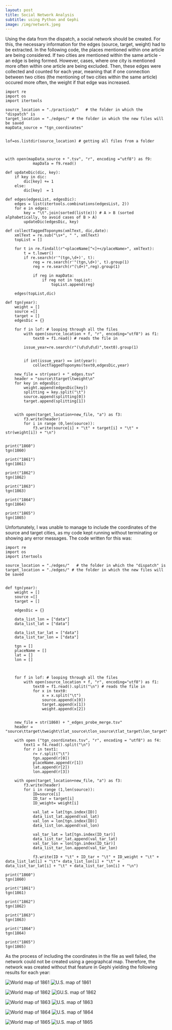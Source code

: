 ```yaml
---
layout: post
title: Social Network Analysis
subtitle: using Python and Gephi
image: /img/network.jpeg
---
```


Using the data from the dispatch, a social network should be created. For this, the necessary information for the edges (source, target, weight) had to be extracted. In the following code, the places mentioned within one article are being considered. If two cities are mentioned within the same article - an edge is being formed. However, cases, where one city is mentioned more often within one article are being excluded. Then, these edges were collected and counted for each year, meaning that if one connection between two cities (the mentioning of two cities within the same article) occured more often, the weight if that edge was increased.  

```
import re
import os
import itertools

source_location = "./practice3/"   # the folder in which the "dispatch" is
target_location = "./edges/" # the folder in which the new files will be saved
mapData_source = "tgn_coordinates" 

 
lof=os.listdir(source_location) # getting all files from a folder



with open(mapData_source + ".tsv", "r", encoding ="utf8") as f9:
            mapData = f9.read()

def updateDic(dic, key):
    if key in dic:
        dic[key] += 1
    else:
        dic[key]  = 1
        
def edges(edgesList, edgesDic):
    edges = list(itertools.combinations(edgesList, 2))
    for e in edges:
        key = "\t".join(sorted(list(e))) # A > B (sorted alphabetically, to avoid cases of B > A)
        updateDic(edgesDic, key)
            
def collectTaggedToponyms(xmlText, dic,date):
    xmlText = re.sub("\s+", " ", xmlText)
    topList = []
    
    for t in re.findall(r"<placeName[^<]+</placeName>", xmlText):
        t = t.lower()
        if re.search(r'"(tgn,\d+)', t):
            reg = re.search(r'"(tgn,\d+)', t).group(1)
            reg = re.search(r"(\d+)",reg).group(1)
            
            if reg in mapData:
                if reg not in topList:
                    topList.append(reg)

    edges(topList,dic)

def tgn(year):
    weight = []
    source =[]
    target = []
    edgesDic = {}
    
    for f in lof: # looping through all the files            
        with open(source_location + f, "r", encoding="utf8") as f1:
            text0 = f1.read() # reads the file in
        
        issue_year=re.search(r"(\d\d\d\d)",text0).group(1)
        
        
        if int(issue_year) == int(year):
            collectTaggedToponyms(text0,edgesDic,year)

    new_file = str(year) + "_edges.tsv"
    header = "source\ttarget\tweight\n"
    for key in edgesDic:
        weight.append(edgesDic[key])
        splitting = key.split("\t")
        source.append(splitting[0])
        target.append(splitting[1])
    

    with open(target_location+new_file, "a") as f3:
        f3.write(header)
        for i in range (0,len(source)):
            f3.write(source[i] + "\t" + target[i] + "\t" + str(weight[i]) + "\n")
        
 
print("1860")
tgn(1860)

print("1861")
tgn(1861)

print("1862")
tgn(1862)
 
print("1863")
tgn(1863)
 
print("1864")
tgn(1864)
 
print("1865")
tgn(1865)
```
Unfortunately, I was unable to manage to include the coordinates of the source and target cities, as my code kept running without terminating or showing any error messages. The code written for this was:

```
import re
import os
import itertools

source_location = "./edges/"   # the folder in which the "dispatch" is
target_location = "./edges/" # the folder in which the new files will be saved 


def tgn(year):
    weight = []
    source =[]
    target = []

    edgesDic = {}

    data_list_lon = ["data"]
    data_list_lat = ["data"]

    data_list_tar_lat = ["data"]
    data_list_tar_lon = ["data"]

    tgn = []
    placeName = []
    lat = []
    lon = []

    
 
    for f in lof: # looping through all the files            
        with open(source_location + f, "r", encoding="utf8") as f1:
            text0 = f1.read().split("\n") # reads the file in
            for x in text0:
                x = x.split("\t")
                source.append(x[0])
                target.append(x[1])
                weight.append(x[2])


    new_file = str(1860) + "_edges_probe_merge.tsv"
    header = "source\ttarget\tweight\tlat_source\tlon_source\tlat_target\lon_target\n"
    
    with open ("tgn_coordinates.tsv", "r", encoding = "utf8") as f4:
        text1 = f4.read().split("\n")
        for r in text1:
            r= r.split("\t")  
            tgn.append(r[0])
            placeName.append(r[1])
            lat.append(r[2])
            lon.append(r[3])
    
    with open(target_location+new_file, "a") as f3:
        f3.write(header)
        for i in range (1,len(source)):
            ID=source[i]
            ID_tar = target[i]
            ID_weight= weight[i]
    
            val_lat = lat[tgn.index(ID)]
            data_list_lat.append(val_lat)
            val_lon = lon[tgn.index(ID)]
            data_list_lon.append(val_lon)
    
            val_tar_lat = lat[tgn.index(ID_tar)]
            data_list_tar_lat.append(val_tar_lat)
            val_tar_lon = lon[tgn.index(ID_tar)]
            data_list_tar_lon.append(val_tar_lon)
        
            f3.write(ID + "\t" + ID_tar + "\t" + ID_weight + "\t" + data_list_lat[i] + "\t"+ data_list_lon[i] + "\t" + data_list_tar_lat[i] + "\t" + data_list_tar_lon[i] + "\n")

print("1860")
tgn(1860)

print("1861")
tgn(1861)

print("1862")
tgn(1862)
 
print("1863")
tgn(1863)
 
print("1864")
tgn(1864)
 
print("1865")
tgn(1865)

```
As the process of including the coordinates in the file as well failed, the network could not be created using a geographcal map. Therefore, the network was created without that feature in Gephi yielding the following results for each year:



![World map of 1861](\cleeb94.github.io\img\1861_world.png "World map 1861")
![U.S. map of 1861](\cleeb94.github.io\img\1861_US.png "US map 1861")

![World map of 1862](\cleeb94.github.io\img\1862_world.png "World map 1861")
![GU.S. map of 1862](\cleeb94.github.io\img\1862_US.png "US map 1861")

![World map of 1863](\cleeb94.github.io\img\1863_world.png "World map 1861")
![U.S. map of 1863](\cleeb94.github.io\img\1863_US.png "US map 1861")


![World map of 1864](\cleeb94.github.io\img\1864_world.png "World map 1861")
![U.S. map of 1864](\cleeb94.github.io\img\1864_US.png "US map 1861")


![World map of 1865](\cleeb94.github.io\img\1865_world.png "World map 1861")
![U.S. map of 1865](\cleeb94.github.io\img\1865_US.png "US map 1861")